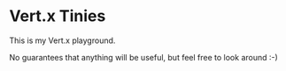 # Vert.x Tinies

This is my Vert.x playground.

No guarantees that anything will be useful, but feel free to look around :-)

